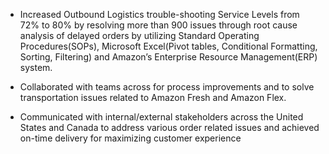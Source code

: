  * Increased Outbound Logistics trouble-shooting Service Levels from 72% to 80% by resolving more than 900 issues through root cause analysis of delayed orders by utilizing Standard Operating Procedures(SOPs), Microsoft Excel(Pivot tables, Conditional Formatting, Sorting, Filtering) and Amazon’s Enterprise Resource Management(ERP) system.

* Collaborated with teams across for process improvements and to solve transportation issues related to Amazon Fresh and Amazon Flex.

* Communicated with internal/external stakeholders across the United States and Canada to address various order related issues and achieved on-time delivery for maximizing customer experience
